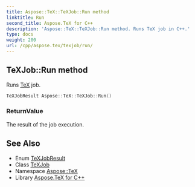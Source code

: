 ```yaml
---
title: Aspose::TeX::TeXJob::Run method
linktitle: Run
second_title: Aspose.TeX for C++
description: 'Aspose::TeX::TeXJob::Run method. Runs TeX job in C++.'
type: docs
weight: 200
url: /cpp/aspose.tex/texjob/run/
---
```

## TeXJob::Run method


Runs [TeX](../../) job.

```cpp
TeXJobResult Aspose::TeX::TeXJob::Run()
```


### ReturnValue

The result of the job execution.

## See Also

* Enum [TeXJobResult](../../texjobresult/)
* Class [TeXJob](../)
* Namespace [Aspose::TeX](../../)
* Library [Aspose.TeX for C++](../../../)
